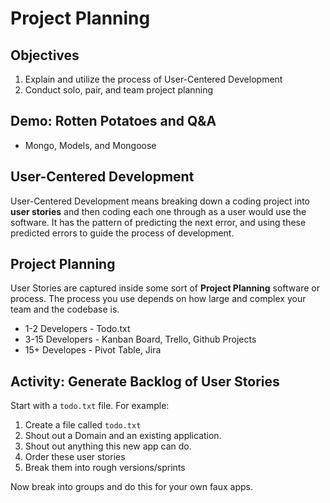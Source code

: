 # Project Planning

## Objectives

1. Explain and utilize the process of User-Centered Development
1. Conduct solo, pair, and team project planning

## Demo: Rotten Potatoes and Q&A
  - Mongo, Models, and Mongoose

## User-Centered Development

User-Centered Development means breaking down a coding project into **user stories** and then coding each one through as a user would use the software. It has the pattern of predicting the next error, and using these predicted errors to guide the process of development.

## Project Planning

User Stories are captured inside some sort of **Project Planning** software or process. The process you use depends on how large and complex your team and the codebase is.

* 1-2 Developers - Todo.txt
* 3-15 Developers - Kanban Board, Trello, Github Projects
* 15+ Developes - Pivot Table, Jira

## Activity: Generate Backlog of User Stories

Start with a `todo.txt` file. For example:

1. Create a file called `todo.txt`
1. Shout out a Domain and an existing application.
1. Shout out anything this new app can do.
1. Order these user stories
1. Break them into rough versions/sprints

Now break into groups and do this for your own faux apps.
